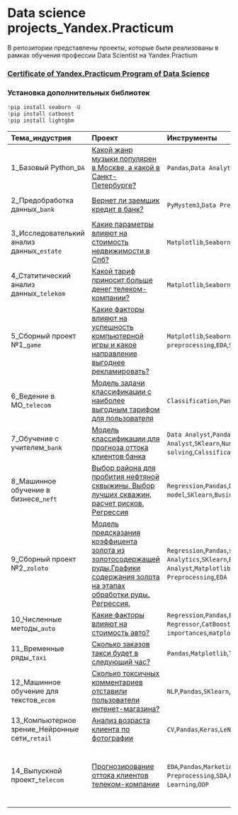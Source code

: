 #  Data science projects_Yandex.Practicum

В репозитории представлены проекты, которые были реализованы в рамках обучения профессии Data Scientist на Yandex.Practium
### [Certificate of Yandex.Practicum Program of Data Science](https://drive.google.com/drive/folders/12Hv5p9Bg6sBzFZzm4k751jy7GbHJuX75?usp=sharing)  

### Установка дополнительных библиотек
```python
!pip install seaborn -U
!pip install catboost
!pip install lightgbm
```

|**Тема_индустрия**          |**Проект**                      |**Инструменты**|**Ключевые слова проекта**|
|:-----------------|:-------------------------------|:-----------|:-----------|
|1_Базовый Python_`DA`    |[Какой жанр музыки популярен в Москве, а какой в Санкт-Петербурге?](https://github.com/BerlinLika11/DS_Lika_YP/tree/main/%E2%84%961_music_genre_Msk_Peter) |`Pandas`,`Data Analytics`| `обработка данных`, `дубликаты`, `пропуски`, `логическая индексация`, `группировка`, `сортировка`|
|2_Предобработка данных_`bank`|[Вернет ли заемщик кредит в банк?](https://github.com/BerlinLika11/DS_Lika_YP/tree/main/%E2%84%962_clients_of_bank_credits)|`PyMystem3`,`Data Preprocessing`,`Lemmatization` |`обработка данных`, `дубликаты`, `пропуски`, `категоризация`, `декомпозиция`|
|3_Исследователький анализ данных_`estate`|[Какие параметры влияют на стоимость недвижимости в Спб?](https://github.com/BerlinLika11/DS_Lika_YP/tree/main/%E2%84%963_price_of_estate) |`Matplotlib`,`Seaborn`,`EDA`|`обработка данных`, `histogram`, `boxplot`, `scattermatrix`,`категоризация`, `scatterplot`,  `фрод-мониторинг`|
|4_Статитический анализ данных_`telekom`|[Какой тариф приносит больше денег телеком-компании?](https://github.com/BerlinLika11/DS_Lika_YP/tree/main/%E2%84%964_Statistic)|`Matplotlib`,`Seaborn`,`SciPy`,`SDA`,`Hypothesis testing`|`обработка данных`, `histogram`, `boxplot`, `статистический тест`, `критерий Стьюдента`|
|5_Сборный проект №1_`game`|[Какие факторы влияют на успешность компьютерной игры и какое направление выгоднее рекламировать?](https://github.com/BerlinLika11/DS_Lika_YP/tree/main/%E2%84%965_Games)|`Matplotlib`,`Seaborn`,`SciPy`,`NumPy`,`Data preprocessing`,`EDA`,`SDA`,`Hypothesis testing`|`обработка дубликатов`, `графики`, `пропуски`, `категоризация`, `столбчатые диаграммы`, `boxplot`, `heatmap`, `p-value`|
|6_Ведение в МО_`telecom`     |[Модель  задачи классификации с наиболее выгодным тарифом для пользователя](https://github.com/BerlinLika11/DS_Lika_YP/tree/main/%E2%84%966_ML_tariff_rec)| `Classification`,`Pandas`,`SKlearn`|`классификация`, `подбор гиперпараметров`, `выбор модели МО`|
|7_Обучение с учителем_`bank`     |[Модель классификации для прогноза оттока клиентов банка](https://github.com/BerlinLika11/DS_Lika_YP/tree/main/%E2%84%967_ML_bank_churn_class) |`Data Analyst`,`Pandas`,`Инвестиции`,`Finance Analyst`,`SKlearn`,`NumPy`,`Disbalance solving`,`Calssification`|`классификация`, `подбор гиперпараметров`, `выбор модели МО`|
|8_Машинное обучение в бизнесе_`neft`     |[Выбор района для пробития нефтяной сквыжины. Выбор лучших скважин, расчет рисков. Регрессия](https://github.com/BerlinLika11/DS_Lika_YP/blob/main/%E2%84%968_ML_in_business_neft_regres/README.md) |`Regression`,`Pandas`,`Developing business` `model`,`SKlearn`,`Business analyst`,`Bootstrap`|`регрессия`, `разработка бизнес-модели`, `бутстреп`|
|9_Сборный проект №2_`zoloto`     |[Модель предсказания коэффицента золота из золотосодержащей руды.Графики содержания золота на этапах обработки руды. Регрессия.  ](https://github.com/BerlinLika11/DS_Lika_YP/tree/main/%E2%84%969_Sborny_Zoloto_regress)| `Regression`,`Pandas`,`sMape`,`Data Analytics`,`SKlearn`,`Business Analyst`,`Matplotlib`,`Seaborn`,`NumPy`,`GridSearchCV`,`Data Preprocessing`,`EDA`|`анализ данных`, `регрессия`, `кастомные метрики`|
|10_Численные методы_`auto`     |[Какие факторы влияют на стоимость авто?](https://github.com/BerlinLika11/DS_Lika_YP/tree/main/%E2%84%9610_price_of_autos)   |`Regression`,`Pandas`,`EDA`,`SKlearn`, `LGBM Regressor`,`CatBoostRegressor`,`Feature importances`,`matplotlib`,`Seaborn`,`NumPy` | `градиентный бустинг`, `регрессия`|
|11_Временные ряды_`taxi`     |[Сколько заказов такси будет в следующий час?](https://github.com/BerlinLika11/DS_Lika_YP/tree/main/%E2%84%9611_vremenny_ryady_taxi)     | `Pandas`,`Matplotlib`,`TimeSeriesSplit`,`trends`,`seasons`|`временные ряды`, `регрессия`, `предсказания`|
|12_Машинное обучение для текстов_`ecom`     |[Сколько токсичных комментариев отставили пользователи интенет-магазина?](https://github.com/BerlinLika11/DS_Lika_YP/tree/main/%E2%84%9612_texts)    | `NLP`,`Pandas`,`SKlearn`,`NLTK`, `pymystem3`, `spaCy`|`обработка естественного языка`, `NLP`|
|13_Компьютерное зрение_Нейронные сети_`retail`     |[Анализ возраста клиента по фотографии](https://github.com/BerlinLika11/DS_Lika_YP/tree/main/%E2%84%9613_CV_neural%20networks)     | `CV`,`Pandas`,`Keras`,`LeNet50`,`ResNet`|`обработка изображенй`, `нейронные сети`|
|14_Выпускной проект_`telecom`    |[Прогнозирование оттока клиентов телеком-компании](https://github.com/BerlinLika11/DS_Lika_YP/tree/main/%E2%84%9614_Diploma_telecom)     | `EDA`,`Pandas`,`Marketing Analyst`,`SKlearn`,`NumPy`,`Data Preprocessing`,`SDA`,`Feature Engineering`,`Machine Learning`,`OOP`| `масштабирование признаков`, `кодирование признаков`, `feature_importances`, `соединение таблиц`, `анализ данных`, `модели градиентного бустинга для МО`, `классификация`|
